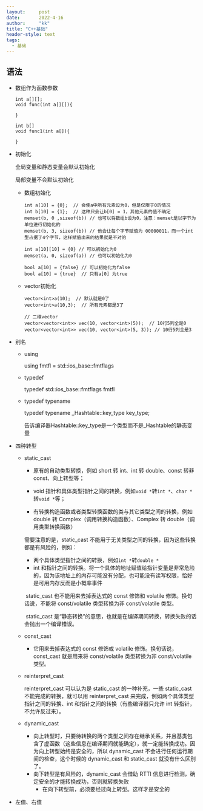 ```yaml
---
layout:     post
date:       2022-4-16
author:     "kk"
title: "C++基础"
header-style: text
tags:
  - 基础
---
```




## 语法

- 数组作为函数参数

  ```
  int a[][];
  void func(int a[][]){
  	
  }
  
  int b[]
  void func1(int a[]){
  
  }
  ```

- 初始化

  全局变量和静态变量会默认初始化

  局部变量不会默认初始化

  - 数组初始化

    ```
    int a[10] = {0};  // 会使a中所有元素设为0，但是仅限于0的情况
    int b[10] = {1};  // 这种只会让b[0] = 1，其他元素的值不确定
    memset(b, 0 ,sizeof(b)) // 也可以将数组b设为0，注意：memset是以字节为单位进行初始化的
    memset(b, 3, sizeof(b)) // 他会让每个字节赋值为 00000011，而一个int型占据了4个字节，这样赋值出来的结果就是不对的
    
    int a[10][10] = {0} // 可以初始化为0
    memset(a, 0, sizeof(a)) // 也可以初始化为0
    
    bool a[10] = {false} // 可以初始化为false
    bool a[10] = {true}  // 只有a[0] 为true
    ```

  - vector初始化

    ```
    vector<int>a(10);  // 默认就是0了
    vector<int>a(10,3);  // 所有元素都是3了
    
    // 二维vector
    vector<vector<int>> vec(10, vector<int>(5));  // 10行5列全是0
    vector<vector<int>> vec(10, vector<int>(5, 3)); // 10行5列全是3
    ```

- 别名

  - using

    using fmtfl = std::ios_base::fmtflags

  - typedef

    typedef std::ios_base::fmtflags fmtfl

  - typedef typename

    typedef typename _Hashtable::key_type	key_type;

    告诉编译器Hashtable::key_type是一个类型而不是_Hashtable的静态变量

- 四种转型

  - static_cast

    - 原有的自动类型转换，例如 short 转 int、int 转 double、const 转非 const、向上转型等；

    - void 指针和具体类型指针之间的转换，例如`void *`转`int *`、`char *`转`void *`等；
    - 有转换构造函数或者类型转换函数的类与其它类型之间的转换，例如 double 转 Complex（调用转换构造函数）、Complex 转 double（调用类型转换函数）

    需要注意的是，static_cast 不能用于无关类型之间的转换，因为这些转换都是有风险的，例如：

    - 两个具体类型指针之间的转换，例如`int *`转`double *`
    - int 和指针之间的转换。将一个具体的地址赋值给指针变量是非常危险的，因为该地址上的内存可能没有分配，也可能没有读写权限，恰好是可用内存反而是小概率事件

    ​				static_cast 也不能用来去掉表达式的 const 修饰和 volatile 修饰。换句话说，不能将 const/volatile 类型转换为非 const/volatile 类型。

    ​				static_cast 是“静态转换”的意思，也就是在编译期间转换，转换失败的话会抛出一个编译错误。

  - const_cast

    - 它用来去掉表达式的 const 修饰或 volatile 修饰。换句话说，const_cast 就是用来将 const/volatile 类型转换为非 const/volatile 类型。

  - reinterpret_cast

    reinterpret_cast 可以认为是 static_cast 的一种补充，一些 static_cast 不能完成的转换，就可以用 reinterpret_cast 来完成，例如两个具体类型指针之间的转换、int 和指针之间的转换（有些编译器只允许 int 转指针，不允许反过来）。

  - dynamic_cast

    - 向上转型时，只要待转换的两个类型之间存在继承关系，并且基类包含了虚函数（这些信息在编译期间就能确定），就一定能转换成功。因为向上转型始终是安全的，所以 dynamic_cast 不会进行任何运行期间的检查，这个时候的 dynamic_cast 和 static_cast 就没有什么区别了。
    - 向下转型是有风险的，dynamic_cast 会借助 RTTI 信息进行检测，确定安全的才能转换成功，否则就转换失败
      - 在向下转型前，必须要经过向上转型。这样才是安全的

- 左值、右值
